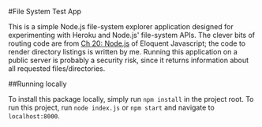 #File System Test App

This is a simple Node.js file-system explorer application designed for
experimenting with Heroku and Node.js' file-system APIs. The clever bits of
routing code are from [Ch 20:
Node.js](http://eloquentjavascript.net/20_node.html) of Eloquent Javascript;
the code to render directory listings is written by me. Running this
application on a public server is probably a security risk, since it returns
information about all requested files/directories.

##Running locally

To install this package locally, simply run `npm install` in the project root.
To run this project, run `node index.js` or `npm start` and navigate to
`localhost:8000`.
